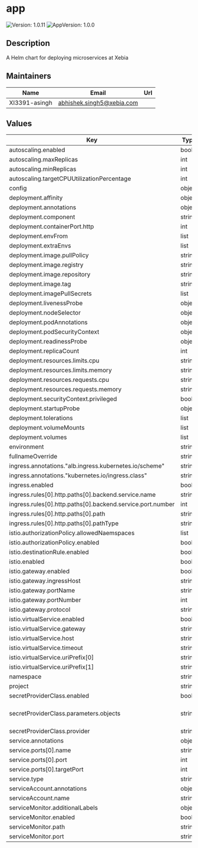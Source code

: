 # app

![Version: 1.0.11](https://img.shields.io/badge/Version-1.0.11-informational?style=flat-square)  ![AppVersion: 1.0.0](https://img.shields.io/badge/AppVersion-1.0.0-informational?style=flat-square)

## Description

A Helm chart for deploying microservices at Xebia

## Maintainers

| Name | Email | Url |
| ---- | ------ | --- |
| XI3391-asingh | <abhishek.singh5@xebia.com> |  |

## Values

| Key | Type | Default | Description |
|-----|------|---------|-------------|
| autoscaling.enabled | bool | `false` |  |
| autoscaling.maxReplicas | int | `10` |  |
| autoscaling.minReplicas | int | `2` |  |
| autoscaling.targetCPUUtilizationPercentage | int | `80` |  |
| config | object | `{}` |  |
| deployment.affinity | object | `{}` |  |
| deployment.annotations | object | `{}` |  |
| deployment.component | string | `"api"` |  |
| deployment.containerPort.http | int | `8080` |  |
| deployment.envFrom | list | `[]` |  |
| deployment.extraEnvs | list | `[]` |  |
| deployment.image.pullPolicy | string | `"IfNotPresent"` |  |
| deployment.image.registry | string | `""` |  |
| deployment.image.repository | string | `"php"` |  |
| deployment.image.tag | string | `"latest"` |  |
| deployment.imagePullSecrets | list | `[]` |  |
| deployment.livenessProbe | object | `{}` |  |
| deployment.nodeSelector | object | `{}` |  |
| deployment.podAnnotations | object | `{}` |  |
| deployment.podSecurityContext | object | `{}` |  |
| deployment.readinessProbe | object | `{}` |  |
| deployment.replicaCount | int | `2` |  |
| deployment.resources.limits.cpu | string | `"100m"` |  |
| deployment.resources.limits.memory | string | `"128Mi"` |  |
| deployment.resources.requests.cpu | string | `"50m"` |  |
| deployment.resources.requests.memory | string | `"100Mi"` |  |
| deployment.securityContext.privileged | bool | `false` |  |
| deployment.startupProbe | object | `{}` |  |
| deployment.tolerations | list | `[]` |  |
| deployment.volumeMounts | list | `[]` |  |
| deployment.volumes | list | `[]` |  |
| environment | string | `"dev"` |  |
| fullnameOverride | string | `""` |  |
| ingress.annotations."alb.ingress.kubernetes.io/scheme" | string | `"internal"` |  |
| ingress.annotations."kubernetes.io/ingress.class" | string | `"alb"` |  |
| ingress.enabled | bool | `false` |  |
| ingress.rules[0].http.paths[0].backend.service.name | string | `"istio-ingressgateway"` |  |
| ingress.rules[0].http.paths[0].backend.service.port.number | int | `80` |  |
| ingress.rules[0].http.paths[0].path | string | `"/"` |  |
| ingress.rules[0].http.paths[0].pathType | string | `"Prefix"` |  |
| istio.authorizationPolicy.allowedNaemspaces | list | `[]` |  |
| istio.authorizationPolicy.enabled | bool | `false` |  |
| istio.destinationRule.enabled | bool | `false` |  |
| istio.enabled | bool | `true` |  |
| istio.gateway.enabled | bool | `true` |  |
| istio.gateway.ingressHost | string | `"*"` |  |
| istio.gateway.portName | string | `"http"` |  |
| istio.gateway.portNumber | int | `80` |  |
| istio.gateway.protocol | string | `"HTTP"` |  |
| istio.virtualService.enabled | bool | `true` |  |
| istio.virtualService.gateway | string | `"mesh"` |  |
| istio.virtualService.host | string | `"*"` |  |
| istio.virtualService.timeout | string | `"1m"` |  |
| istio.virtualService.uriPrefix[0] | string | `"/"` |  |
| istio.virtualService.uriPrefix[1] | string | `"/home"` |  |
| namespace | string | `"test"` |  |
| project | string | `"project-name"` |  |
| secretProviderClass.enabled | bool | `false` |  |
| secretProviderClass.parameters.objects | string | `"- objectName: \"nginx-secret-db\"\n  objectType: \"secretsmanager\"\n"` |  |
| secretProviderClass.provider | string | `"aws"` |  |
| service.annotations | object | `{}` |  |
| service.ports[0].name | string | `"http"` |  |
| service.ports[0].port | int | `8080` |  |
| service.ports[0].targetPort | int | `8080` |  |
| service.type | string | `"ClusterIP"` |  |
| serviceAccount.annotations | object | `{}` |  |
| serviceAccount.name | string | `"test"` |  |
| serviceMonitor.additionalLabels | object | `{}` |  |
| serviceMonitor.enabled | bool | `false` |  |
| serviceMonitor.path | string | `"/actuator/prometheus"` |  |
| serviceMonitor.port | string | `"http"` |  |
